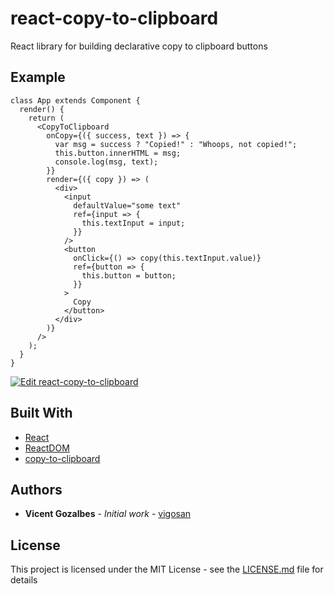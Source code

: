 # react-copy-to-clipboard

React library for building declarative copy to clipboard buttons

## Example

```
class App extends Component {
  render() {
    return (
      <CopyToClipboard
        onCopy={({ success, text }) => {
          var msg = success ? "Copied!" : "Whoops, not copied!";
          this.button.innerHTML = msg;
          console.log(msg, text);
        }}
        render={({ copy }) => (
          <div>
            <input
              defaultValue="some text"
              ref={input => {
                this.textInput = input;
              }}
            />
            <button
              onClick={() => copy(this.textInput.value)}
              ref={button => {
                this.button = button;
              }}
            >
              Copy
            </button>
          </div>
        )}
      />
    );
  }
}

```

[![Edit react-copy-to-clipboard](https://codesandbox.io/static/img/play-codesandbox.svg)](https://codesandbox.io/s/84wjv58r0j)

## Built With

* [React](https://reactjs.org)
* [ReactDOM](https://reactjs.org/docs/react-dom.html)
* [copy-to-clipboard](https://github.com/sudodoki/copy-to-clipboard)

## Authors

* **Vicent Gozalbes** - *Initial work* - [vigosan](https://github.com/vigosan)

## License

This project is licensed under the MIT License - see the [LICENSE.md](LICENSE.md) file for details

